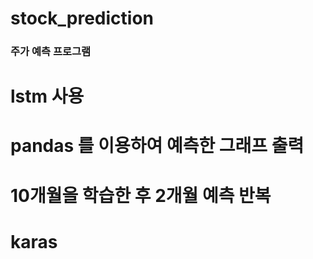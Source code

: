 # stock_prediction

### 주가 예측 프로그램 ###

  #  lstm 사용
  #  pandas 를 이용하여 예측한 그래프 출력
  #  10개월을 학습한 후 2개월 예측 반복
  #  karas
